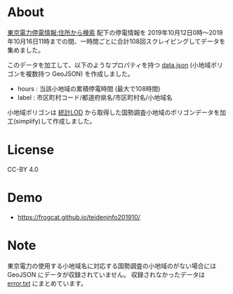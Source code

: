 # About

[東京電力停電情報:住所から検索](http://teideninfo.tepco.co.jp/html/00000000000.html) 配下の停電情報を
2019年10月12日0時～2019年10月16日11時までの間、一時間ごとに合計108回スクレイピングしてデータを集めました。

このデータを加工して、以下のようなプロパティを持つ [data.json](https://github.com/frogcat/teideninfo201910/blob/master/data.json) (小地域ポリゴンを複数持つ GeoJSON) を作成しました。

- hours : 当該小地域の累積停電時間 (最大で108時間)
- label : 市区町村コード/都道府県名/市区町村名/小地域名

小地域ポリゴンは [統計LOD](http://data.e-stat.go.jp/lodw/) から取得した国勢調査小地域のポリゴンデータを加工(simplify)して作成しました。

# License

CC-BY 4.0

# Demo

- <https://frogcat.github.io/teideninfo201910/>


# Note

東京電力の使用する小地域名に対応する国勢調査の小地域のがない場合には GeoJSON にデータが収録されていません。
収録されなかったデータは [error.txt](https://github.com/frogcat/teideninfo201910/blob/master/error.txt) にまとめています。
